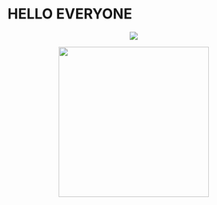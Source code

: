 <!DOCTYPE html>
<html>
 <head>
  <h1 text-align: center> HELLO EVERYONE </h1>
  </head>
  <body>
   <p align="center">
  <img src=/>
</p>
   <p align="center">
<img src="https://i.pinimg.com/736x/8c/fb/3d/8cfb3da600bd39ea7a591608f3b3660d.jpg"   height="300px"
      width="300px" >
   </p>
  </body>
</html>
